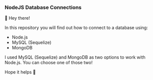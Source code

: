### NodeJS Database Connections ###

🦉 Hey there!

In this repository you will find out how to connect to a database using:
* Node.js
* MySQL (Sequelize)
* MongoDB 

I used MySQL (Sequelize) and MongoDB as two options to work with Node.js. You can choose one of those two!

Hope it helps :snake:
